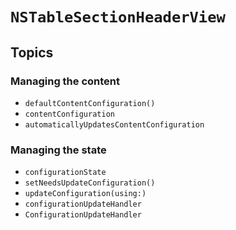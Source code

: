 # ``NSTableSectionHeaderView``

## Topics

### Managing the content

- ``defaultContentConfiguration()``
- ``contentConfiguration``
- ``automaticallyUpdatesContentConfiguration``

### Managing the state

- ``configurationState``
- ``setNeedsUpdateConfiguration()``
- ``updateConfiguration(using:)``
- ``configurationUpdateHandler``
- ``ConfigurationUpdateHandler``
